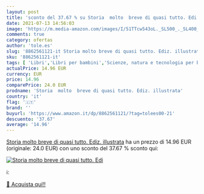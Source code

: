 ```yaml
---
layout: post
title: 'sconto del 37.67 % su Storia  molto  breve di quasi tutto. Edi  '
date: 2021-07-13 14:56:03
image: 'https://m.media-amazon.com/images/I/51TTcw543oL._SL500_._SL400_.jpg'
comments: true
category: ofertas
author: 'tole.es'
slug: '8862561121-it Storia molto breve di quasi tutto. Ediz. illustrata'
sku: '8862561121-it'
tags: [ 'Libri','Libri per bambini','Scienze, natura e tecnologia per bambini', ]
actualPrice: 14.96 EUR
currency: EUR
price: 14.96
comparePrice: 24.0 EUR
prodname: 'Storia  molto  breve di quasi tutto. Ediz. illustrata'
country: 'it'
flag: '🇮🇹'
brand: ''
buyurl: 'https://www.amazon.it/dp/8862561121/?tag=tolees00-21'
descuento: '37.67'
average: '14.96'
---
```


[Storia  molto  breve di quasi tutto. Ediz. illustrata](https://www.amazon.it/dp/8862561121/?tag=tolees00-21) ha un prezzo di 14.96 EUR (originale: 24.0 EUR) con uno sconto del 37.67 % sconto qui:

[![Storia  molto  breve di quasi tutto. Edi](https://m.media-amazon.com/images/I/51TTcw543oL._SL500_._SL400_.jpg)](https://www.amazon.it/dp/8862561121/?tag=tolees00-21)

ℹ️:


[🛒 Acquista qui!!](https://www.amazon.it/dp/8862561121/?tag=tolees00-21)
